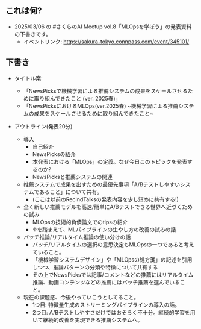 ## これは何?

- 2025/03/06 の #さくらのAI Meetup vol.8「MLOpsを学ぼう」の発表資料の下書きです。
  - イベントリンク: https://sakura-tokyo.connpass.com/event/345101/


## 下書き

- タイトル案: 
  - 「NewsPicksで機械学習による推薦システムの成果をスケールさせるために取り組んできたこと (ver. 2025春)」
  - 「NewsPicksにおけるMLOps(ver.2025春) ~機械学習による推薦システムの成果をスケールさせるために取り組んできたこと~

- アウトライン(発表20分)
  - 導入
    - 自己紹介
    - NewsPicksの紹介
    - 本発表における「MLOps」の定義。なぜ今日このトピックを発表するのか?
    - NewsPicksと推薦システムの関連
  - 推薦システムで成果を出すための最優先事項「A/Bテストしやすいシステムであること」について共有。
    - (ここは以前のRecIndTalksの発表内容を少し短めに共有する!)
  - 全く新しい推薦モデルを高速/簡単にA/Bテストできる世界へ近づくための試み
    - MLOpsの技術的負債論文でのtipsの紹介
    - ↑を踏まえて、MLパイプラインの生やし方の改善の試みの話
  - バッチ推論/リアルタイム推論の使い分けの話
    - バッチ/リアルタイムの選択の意思決定もMLOpsの一つであると考えていること。
    - 「機械学習システムデザイン」や「MLOpsの処方箋」の記述を引用しつつ、推論パターンの分類や特徴について共有する
    - その上でNewsPicksでは記事/コメントなどの推薦にはリアルタイム推論、動画コンテンツなどの推薦にはバッチ推薦を選んでいること。
  - 現在の課題感、今後やっていこうとしてること。
    - 1つ目: 特徴量生成のストリーミングパイプラインの導入の話。
    - 2つ目: A/Bテストしやすさだけではおそらく不十分。継続的学習を用いて継続的改善を実現できる推薦システムへ。
